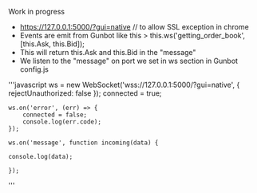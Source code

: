 Work in progress
- https://127.0.0.1:5000/?gui=native // to allow SSL exception in chrome
- Events are emit from Gunbot like this > this.ws('getting_order_book', [this.Ask, this.Bid]);
- This will return this.Ask and this.Bid in the "message"
- We listen to the "message" on port we set in ws section in Gunbot config.js

'''javascript
ws = new WebSocket('wss://127.0.0.1:5000/?gui=native', {
		rejectUnauthorized: false
	});
	connected = true;

	ws.on('error', (err) => {
		connected = false;
		console.log(err.code);
	});
	
	ws.on('message', function incoming(data) {

	console.log(data);

	});
'''
